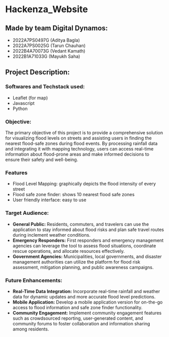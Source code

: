 # Hackenza_Website

## Made by team Digital Dynamos:  
- 2022A7PS0497G (Aditya Bagla) 
- 2022A7PS0025G (Tarun Chauhan) 
- 2022B4A70073G (Vedant Kamath)  
- 2022B1A71033G (Mayukh Saha)  

## Project Description:  
### Softwares and Techstack used:
- Leaflet (for map)
- Javascript
- Python 
### Objective:
The primary objective of this project is to provide a comprehensive solution for visualizing flood levels on streets and assisting users in finding the nearest flood-safe zones during flood events. By processing rainfall data and integrating it with mapping technology, users can access real-time information about flood-prone areas and make informed decisions to ensure their safety and well-being.

### Features   
- Flood Level Mapping: graphically depicts the flood intensity of every street
- Flood safe zone finder: shows 10 nearest flood safe zones 
- User friendly interface: easy to use 

### Target Audience: 
- **General Public:** Residents, commuters, and travelers can use the application to stay informed about flood risks and plan safe travel routes during inclement weather conditions.
- **Emergency Responders:** First responders and emergency management agencies can leverage the tool to assess flood situations, coordinate rescue operations, and allocate resources effectively.
- **Government Agencies:** Municipalities, local governments, and disaster management authorities can utilize the platform for flood risk assessment, mitigation planning, and public awareness campaigns.

### Future Enhancements:
- **Real-Time Data Integration:** Incorporate real-time rainfall and weather data for dynamic updates and more accurate flood level predictions.
- **Mobile Application:** Develop a mobile application version for on-the-go access to flood information and safe zone finder functionality.
- **Community Engagement:** Implement community engagement features such as crowdsourced reporting, user-generated content, and community forums to foster collaboration and information sharing among residents.




